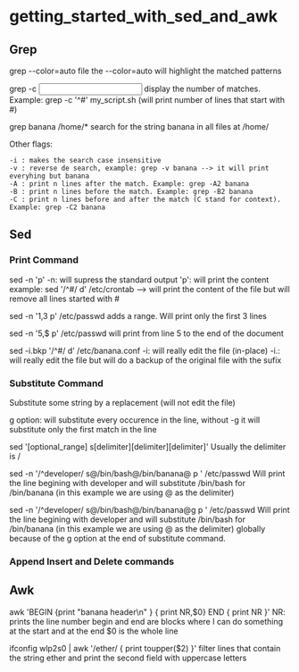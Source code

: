 # getting_started_with_sed_and_awk

## Grep

  grep --color=auto <pattern> file
    the --color=auto will highlight the matched patterns

  grep -c <regex> <input>
    display the number of matches. Example: grep -c '^#' my_script.sh (will print number of lines that start with #)

  grep banana /home/*
    search for the string banana in all files at /home/

  Other flags:

    -i : makes the search case insensitive
    -v : reverse de search, example: grep -v banana --> it will print everyhing but banana
    -A : print n lines after the match. Example: grep -A2 banana
    -B : print n lines before the match. Example: grep -B2 banana
    -C : print n lines before and after the match (C stand for context). Example: grep -C2 banana


## Sed

### Print Command
  sed -n 'p' <file>
    -n: will supress the standard output
    'p': will print the content
    example:
      sed '/^#/ d' /etc/crontab --> will print the content of the file but will remove all lines started with #

  sed -n '1,3 p' /etc/passwd
    adds a range. Will print only the first 3 lines
  
  sed -n '5,$ p' /etc/passwd
    will print from line 5 to the end of the document
  
  sed -i.bkp '/^#/ d' /etc/banana.conf
    -i: will really edit the file (in-place)
    -i.<sufix>: will really edit the file but will do a backup of the original file with the sufix

### Substitute Command
Substitute some string by a replacement (will not edit the file)

  g option: will substitute every occurence in the line, without -g it will substitute only the first match in the line

  sed '[optional_range] s[delimiter]<string>[delimiter]<replacement>[delimiter]'
    Usually the delimiter is /

  sed -n '/^developer/ s@/bin/bash@/bin/banana@ p ' /etc/passwd
    Will print the line begining with developer and will substitute /bin/bash for /bin/banana (in this example we are using @ as the delimiter)
    
  sed -n '/^developer/ s@/bin/bash@/bin/banana@g p ' /etc/passwd
    Will print the line begining with developer and will substitute /bin/bash for /bin/banana (in this example we are using @ as the delimiter) globally because of the g option at the end of substitute command.

### Append Insert and Delete commands


## Awk

  awk 'BEGIN {print "banana header\n" } { print NR,$0} END { print NR }' <file>
    NR: prints the line number
    begin and end are blocks where I can do something at the start and at the end
    $0 is the whole line

  ifconfig wlp2s0 | awk '/ether/ { print toupper($2) }'
    filter lines that contain the string ether and print the second field with uppercase letters
